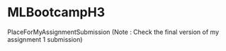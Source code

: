 # MLBootcampH3
PlaceForMyAssignmentSubmission
(Note : Check the final version of my assignment 1 submission)

